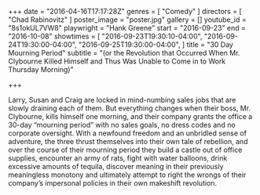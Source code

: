 +++
date = "2016-04-16T17:17:28Z"
genres = [
  "Comedy"
]
directors = [
  "Chad Rabinovitz"
]
poster_image = "poster.jpg"
gallery = []
youtube_id = "8s1okUL7VW8"
playwright = "Hank Greene"
start = "2016-09-23"
end = "2016-10-08"
showtimes = [
  "2016-09-23T19:30:10-04:00",
  "2016-09-24T19:30:00-04:00",
  "2016-09-25T19:30:00-04:00",
]
title = "30 Day Mourning Period"
subtitle = "(or the Revolution that Occurred When Mr. Clybourne Killed Himself and Thus Was Unable to Come in to Work Thursday Morning)"

+++

Larry, Susan and Craig are locked in mind-numbing sales jobs that are slowly draining each of them. But everything changes when their boss, Mr. Clybourne, kills himself one morning, and their company grants the office a 30-day “mourning period” with no sales goals, no dress codes and no corporate oversight. With a newfound freedom and an unbridled sense of adventure, the three thrust themselves into their own tale of rebellion, and over the course of their mourning period they build a castle out of office supplies, encounter an army of rats, fight with water balloons, drink excessive amounts of tequila, discover meaning in their previously meaningless monotony and ultimately attempt to right the wrongs of their company’s impersonal policies in their own makeshift revolution.
